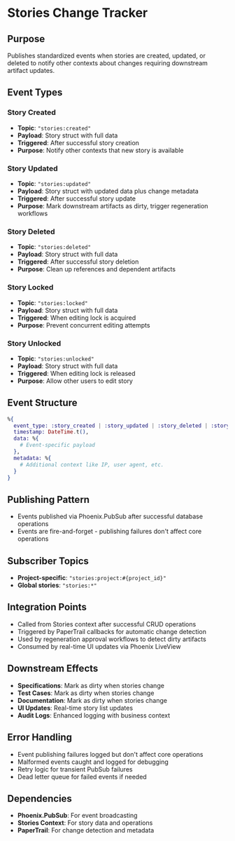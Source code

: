 # Stories Change Tracker

## Purpose
Publishes standardized events when stories are created, updated, or deleted to notify other contexts about changes requiring downstream artifact updates.

## Event Types

### Story Created
- **Topic**: `"stories:created"`
- **Payload**: Story struct with full data
- **Triggered**: After successful story creation
- **Purpose**: Notify other contexts that new story is available

### Story Updated
- **Topic**: `"stories:updated"`
- **Payload**: Story struct with updated data plus change metadata
- **Triggered**: After successful story update
- **Purpose**: Mark downstream artifacts as dirty, trigger regeneration workflows

### Story Deleted
- **Topic**: `"stories:deleted"`
- **Payload**: Story struct with full data
- **Triggered**: After successful story deletion
- **Purpose**: Clean up references and dependent artifacts

### Story Locked
- **Topic**: `"stories:locked"`
- **Payload**: Story struct with full data
- **Triggered**: When editing lock is acquired
- **Purpose**: Prevent concurrent editing attempts

### Story Unlocked
- **Topic**: `"stories:unlocked"`
- **Payload**: Story struct with full data
- **Triggered**: When editing lock is released
- **Purpose**: Allow other users to edit story

## Event Structure
```elixir
%{
  event_type: :story_created | :story_updated | :story_deleted | :story_locked | :story_unlocked,
  timestamp: DateTime.t(),
  data: %{
    # Event-specific payload
  },
  metadata: %{
    # Additional context like IP, user agent, etc.
  }
}
```

## Publishing Pattern
- Events published via Phoenix.PubSub after successful database operations
- Events are fire-and-forget - publishing failures don't affect core operations

## Subscriber Topics
- **Project-specific**: `"stories:project:#{project_id}"`
- **Global stories**: `"stories:*"`

## Integration Points
- Called from Stories context after successful CRUD operations
- Triggered by PaperTrail callbacks for automatic change detection
- Used by regeneration approval workflows to detect dirty artifacts
- Consumed by real-time UI updates via Phoenix LiveView

## Downstream Effects
- **Specifications**: Mark as dirty when stories change
- **Test Cases**: Mark as dirty when stories change
- **Documentation**: Mark as dirty when stories change
- **UI Updates**: Real-time story list updates
- **Audit Logs**: Enhanced logging with business context

## Error Handling
- Event publishing failures logged but don't affect core operations
- Malformed events caught and logged for debugging
- Retry logic for transient PubSub failures
- Dead letter queue for failed events if needed

## Dependencies
- **Phoenix.PubSub**: For event broadcasting
- **Stories Context**: For story data and operations
- **PaperTrail**: For change detection and metadata